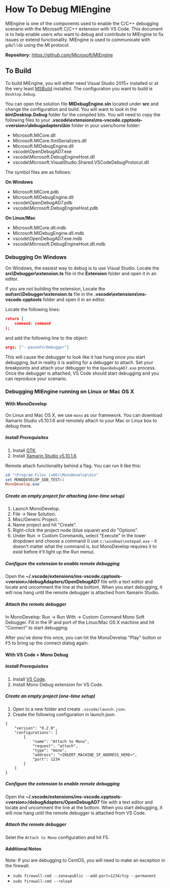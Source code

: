 # How To Debug MIEngine

MIEngine is one of the components used to enable the C/C++ debugging scenario with the Microsoft C/C++ extension with VS Code. This document is to help enable users who want to debug and contribute to MIEngine to fix issues or extend functionality. MIEngine is used to communicate with `gdb`/`lldb` using the MI protocol. 

**Repository:** https://github.com/Microsoft/MIEngine

## To Build

To build MIEngine, you will either need Visual Studio 2015+ installed or at the very least [MSBuild](https://github.com/Microsoft/msbuild) installed. The configuration you want to build is `Desktop.Debug`.

You can open the solution file **MIDebugEngine.sln** located under **src** and change the configuration and build. You will want to look in the **bin\Desktop.Debug** folder for the compiled bits. You will need to copy the following files to your **.vscode\extensions\ms-vscode.cpptools-\<version\>\debugadapters\bin** folder in your users/home folder:

* Microsoft.MICore.dll
* Microsoft.MICore.XmlSerializers.dll
* Microsoft.MIDebugEngine.dll
* vscode\OpenDebugAD7.exe
* vscode\Microsoft.DebugEngineHost.dll
* vscode\Microsoft.VisualStudio.Shared.VSCodeDebugProtocol.dll

The symbol files are as follows:

**On Windows** 
* Microsoft.MICore.pdb
* Microsoft.MIDebugEngine.dll
* vscode\OpenDebugAD7.pdb
* vscode\Microsoft.DebugEngineHost.pdb

**On Linux/Mac**
* Microsoft.MICore.dll.mdb
* Microsoft.MIDebugEngine.dll.mdb
* vscode\OpenDebugAD7.exe.mdb
* vscode\Microsoft.DebugEngineHost.dll.mdb

### Debugging On Windows

On Windows, the easiest way to debug is to use Visual Studio. Locate the **src\Debugger\extension.ts** file in the **Extension** folder and open it in an editor.

If you are not building the extension, Locate the **out\src\Debugger\extension.ts** file in the **.vscode\extensions\ms-vscode.cpptools** folder and open it in an editor.

Locate the following lines: 
```json
return {
    command: command
};
```
and add the following line to the object:
```json
args: ["--pauseForDebugger"]
```

This will cause the debugger to look like it has hung once you start debugging, but in reality it is waiting for a debugger to attach. Set your breakpoints and attach your debugger to the `OpenDebugAD7.exe` process. Once the debugger is attached, VS Code should start debugging and you can reproduce your scenario. 

### Debugging MIEngine running on Linux or Mac OS X

#### With MonoDevelop

On Linux and Mac OS X, we use `mono` as our framework. You can download Xamarin Studio v5.10.1.6 and remotely attach to your Mac or Linux box to debug there.

##### Install Prerequisites
1. Install [GTK](http://www.mono-project.com/download/).
2. Install [Xamarin Studio v5.10.1.6](http://download.xamarin.com/studio/Windows/XamarinStudio-5.10.1.6-0.msi).

Remote attach functionality behind a flag.  You can run it like this:
```PowerShell
cd "\Program Files (x86)\MonoDevelop\bin"
set MONODEVELOP_SDB_TEST=1
MonoDevelop.exe
```

##### Create an empty project for attaching (one-time setup)

1. Launch MonoDevelop.
2. File -> New Solution.
3. Misc/Generic Project.
4. Name project and hit "Create".
5. Right-click the project node (blue square) and do "Options".
6. Under Run -> Custom Commands, select "Execute" in the lower dropdown and choose a command (I use `c:\windows\notepad.exe` - it doesn't matter what the command is, but MonoDevelop requires it to exist before it'll light up the Run menu).

##### Configure the extension to enable remote debugging

Open the **~/.vscode/extensions/ms-vscode.cpptools-\<version\>/debugAdapters/OpenDebugAD7** file with a text editor and locate and uncomment the line at the bottom. When you start debugging, it will now hang until the remote debugger is attached from Xamarin Studio. 

##### Attach the remote debugger

In MonoDevelop: Run -> Run With -> Custom Command Mono Soft Debugger.
Fill in the IP and port of the Linux/Mac OS X machine and hit "Connect" to start debugging.

After you've done this once, you can hit the MonoDevelop "Play" button or <kbd>F5</kbd> to bring up the connect dialog again.

#### With VS Code + Mono Debug

##### Install Prerequisites
1. Install [VS Code](https://code.visualstudio.com/Download).
2. Install Mono Debug extension for VS Code.

##### Create an empty project (one-time setup)
1. Open to a new folder and create `.vscode/launch.json`.
2. Create the following configuration in launch.json.
```
{
    "version": "0.2.0",
    "configurations": [
        {
            "name": "Attach to Mono",
            "request": "attach",
            "type": "mono",
            "address": "<INSERT_MACHINE_IP_ADDRESS_HERE>",
            "port": 1234
        }
    ]
}
```

##### Configure the extension to enable remote debugging

Open the **~/.vscode/extensions/ms-vscode.cpptools-\<version\>/debugAdapters/OpenDebugAD7** file with a text editor and locate and uncomment the line at the bottom. When you start debugging, it will now hang until the remote debugger is attached from VS Code. 

##### Attach the remote debugger

Selet the `Attach to Mono` configuration and hit F5.

#### Additional Notes

Note: If you are debugging to CentOS, you will need to make an exception in the firewall.
* `sudo firewall-cmd --zone=public --add-port=1234/tcp --permanent`
* `sudo firewall-cmd --reload`
